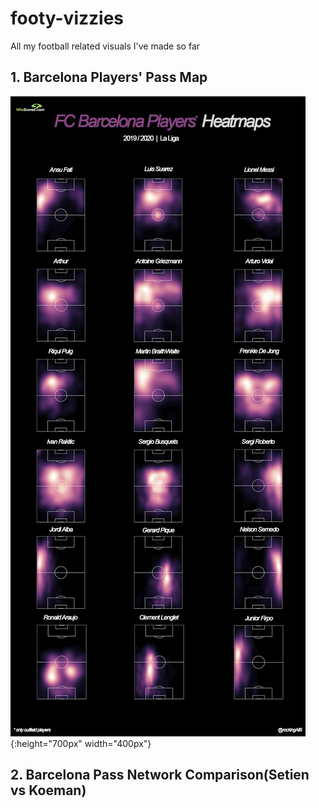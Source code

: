 # footy-vizzies
All my football related visuals I've made so far


## 1. Barcelona Players' Pass Map

![](https://github.com/Ali-Hasan-Khan/footy-vizzies/blob/main/1-Barcelona%20Players%20Heatmap.png){:height="700px" width="400px"}

## 2. Barcelona Pass Network Comparison(Setien vs Koeman)
